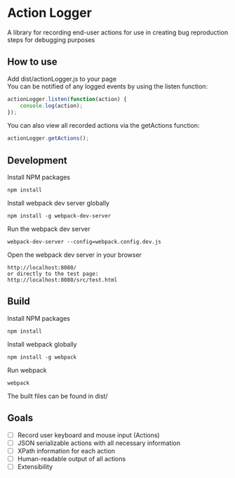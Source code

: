 # Action Logger
A library for recording end-user actions for use in creating bug reproduction steps for debugging purposes

## How to use
Add dist/actionLogger.js to your page  
You can be notified of any logged events by using the listen function:
```javascript
actionLogger.listen(function(action) {  
    console.log(action);  
});  
```
You can also view all recorded actions via the getActions function:
```javascript
actionLogger.getActions();
```

## Development
Install NPM packages
```
npm install
```
Install webpack dev server globally
```
npm install -g webpack-dev-server
```  
Run the webpack dev server
```
webpack-dev-server --config=webpack.config.dev.js
```  
Open the webpack dev server in your browser
```
http://localhost:8080/
or directly to the test page:
http://localhost:8080/src/test.html
```

## Build
Install NPM packages
```
npm install
```
Install webpack globally
```
npm install -g webpack
```  
Run webpack
```
webpack
```
The built files can be found in dist/

## Goals
- [ ] Record user keyboard and mouse input (Actions)  
- [ ] JSON serializable actions with all necessary information  
- [ ] XPath information for each action
- [ ] Human-readable output of all actions  
- [ ] Extensibility  

